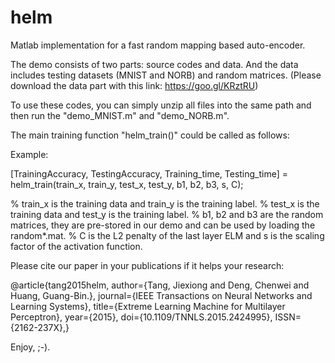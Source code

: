 # helm
Matlab implementation for a fast random mapping based auto-encoder.

The demo consists of two parts: source codes and data. And the data includes testing datasets (MNIST and NORB) and random matrices. (Please download the data part with this link: https://goo.gl/KRztRU)

To use these codes, you can simply unzip all files into the same path and then run the "demo_MNIST.m" and "demo_NORB.m".

The main training function "helm_train()" could be called as follows:

Example: 

[TrainingAccuracy, TestingAccuracy, Training_time, Testing_time] = helm_train(train_x, train_y, test_x, test_y, b1, b2, b3, s, C);

% train_x is the training data and train_y is the training label.
% test_x is the training data and test_y is the training label.
% b1, b2 and b3 are the random matrices, they are pre-stored in our demo and can be used by loading the random*.mat.
% C is the L2 penalty of the last layer ELM and s is the scaling factor of the activation function.	

Please cite our paper in your publications if it helps your research:

@article{tang2015helm, 
author={Tang, Jiexiong and Deng, Chenwei and Huang, Guang-Bin.}, 
journal={IEEE Transactions on Neural Networks and Learning Systems}, 
title={Extreme Learning Machine for Multilayer Perceptron}, 
year={2015},
doi={10.1109/TNNLS.2015.2424995}, 
ISSN={2162-237X},}

Enjoy, ;-).
